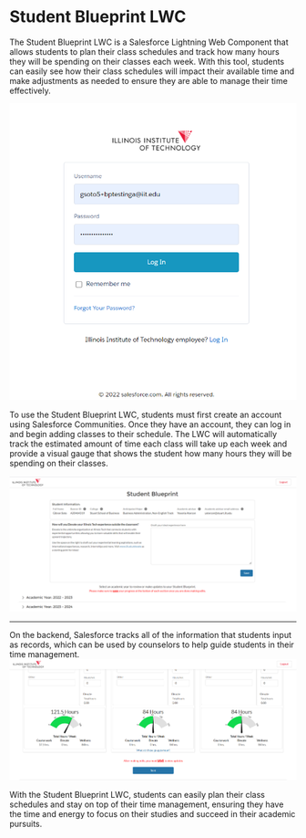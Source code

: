 <h1>Student Blueprint LWC</h1>

The Student Blueprint LWC is a Salesforce Lightning Web Component that allows students to plan their class schedules and track how many hours they will be spending on their classes each week. With this tool, students can easily see how their class schedules will impact their available time and make adjustments as needed to ensure they are able to manage their time effectively.

![alt text](https://github.com/Gsoto24/BlueprintLWC-Prod/blob/master/BP0.png)


To use the Student Blueprint LWC, students must first create an account using Salesforce Communities. Once they have an account, they can log in and begin adding classes to their schedule. The LWC will automatically track the estimated amount of time each class will take up each week and provide a visual gauge that shows the student how many hours they will be spending on their classes.

![alt text](https://github.com/Gsoto24/BlueprintLWC-Prod/blob/master/BP1.png)
<hr/>

On the backend, Salesforce tracks all of the information that students input as records, which can be used by counselors to help guide students in their time management.
![alt text](https://github.com/Gsoto24/BlueprintLWC-Prod/blob/master/BP3.png)

With the Student Blueprint LWC, students can easily plan their class schedules and stay on top of their time management, ensuring they have the time and energy to focus on their studies and succeed in their academic pursuits.
